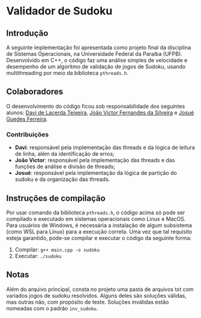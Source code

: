 # Validador de Sudoku

## Introdução
A seguinte implementação foi apresentada como projeto final da disciplina de Sistemas Operacionais, na Universidade Federal da Paraíba (UFPB). Desenvolvido em C++, o código faz uma análise simples de velocidade e desempenho de um algoritmo de validação de jogos de Sudoku, usando multithreading por meio da biblioteca ```pthreads.h```.

## Colaboradores
O desenvolvimento do código ficou sob responsabilidade dos seguintes alunos: [Davi de Lacerda Teixeira](https://github.com/DavideLacerdaT), [João Victor Fernandes da Silveira](https://github.com/oiotave) e [Josué Guedes Ferreira](https://github.com/JosueGuedes).

### Contribuições
* **Davi**: responsável pela implementação das threads e da lógica de leitura de linha, além da identificação de erros;
* **João Victor**: responsável pela implementação das threads e das funções de análise e divisão de threads;
* **Josué**: responsável pela implementação da lógica de partição do sudoku e da organização das threads.

## Instruções de compilação
Por usar comando da biblioteca ```pthreads.h```, o código acima só pode ser compilado e executado em sistemas operacionais como Linux e MacOS. Para usuários de Windows, é necessária a instalação de algum subsistema (como WSL para Linux) para a execução correta. Uma vez que tal requisito esteja garantido, pode-se compilar e executar o código da seguinte forma:
1. Compilar: ```g++ main.cpp -o sudoku```
2. Executar: ```./sudoku```

## Notas
Além do arquivo principal, consta no projeto uma pasta de arquivos txt com variados jogos de sudoku resolvidos. Alguns deles são soluções válidas, mas outras não, com propósito de teste. Soluções inválidas estão nomeadas com o padrão ```inv_sudoku```.
